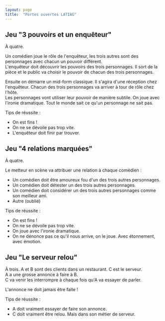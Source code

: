 ```yaml
---
layout: page
title:  "Portes ouvertes LATIAG"
---
```


## Jeu "3 pouvoirs et un enquêteur"
À quatre.  

Un comédien joue le rôle de l'enquêteur, les trois autres sont des personnages avec chacun un pouvoir différent.  
L'enquêteur doit découvrir les pouvoirs des trois personnages. Il sort de la pièce et le public va choisir le pouvoir de chacun des trois personnages.  

Ensuite on démarre un mid-form classique. Il s'agira d'une réception chez l'enquêteur. Chacun des trois personnages va arriver à tour de rôle chez l'hôte.  
Les personnages vont utiliser leur pouvoir de manière subtile. On joue avec l'ironie dramatique. Tout le monde sait ce qu'un personnage ne sait pas.  

Tips de réussite :
- On est fins !
- On ne se dévoile pas trop vite.
- L'enquêteur doit finir par trouver.


## Jeu "4 relations marquées"
À quatre.

Le metteur en scène va attribuer une relation à chaque comédien :
- Un comédien doit être amoureux fou d'un des trois autres personnages.
- Un comédien doit détester un des trois autres personnages.
- Un comédien doit considérer un des trois autres personnages comme son meilleur ami.
- Autre (oublié)

Tips de réussite :
- On est fins !
- On ne se dévoile pas trop vite.
- On joue avec l'ironie dramatique.
- On ne dénonce pas ce qu'il nous arrive, on le joue. Avec étonnement, avec émotion.


## Jeu "Le serveur relou"
À trois.
A et B sont des clients dans un restaurant. C est le serveur.  
A a une grosse annonce à faire à B.  
C va venir les interrompre à chaque fois qu'A va essayer de parler.  

L'annonce ne doit jamais être faite !  

Tips de réussite :
- A doit vraiment essayer de faire son annonce.
- C doit vraiment être relou. Mais dans son métier de serveur.
